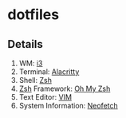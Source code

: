 # dotfiles


## Details
1. WM: [i3](https://i3wm.org/)
2. Terminal: [Alacritty](https://github.com/alacritty/alacritty)
3. Shell: [Zsh](https://www.zsh.org/)
4. [Zsh](https://www.zsh.org/) Framework: [Oh My Zsh](https://ohmyz.sh/)
5. Text Editor: [VIM](https://www.vim.org)
6. System Information: [Neofetch](https://github.com/dylanaraps/neofetch)


<!-- !['VIM Logo'](https://upload.wikimedia.org/wikipedia/commons/9/9f/Vimlogo.svg) -->
